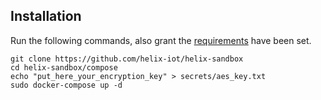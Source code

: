 ## Installation


Run the following commands, also grant the [requirements](requirements.md) have been set.

```
git clone https://github.com/helix-iot/helix-sandbox
cd helix-sandbox/compose
echo "put_here_your_encryption_key" > secrets/aes_key.txt
sudo docker-compose up -d
```

